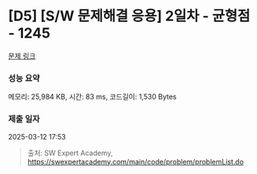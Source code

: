 # [D5] [S/W 문제해결 응용] 2일차 - 균형점 - 1245 

[문제 링크](https://swexpertacademy.com/main/code/problem/problemDetail.do?contestProbId=AV15MeBKAOgCFAYD) 

### 성능 요약

메모리: 25,984 KB, 시간: 83 ms, 코드길이: 1,530 Bytes

### 제출 일자

2025-03-12 17:53



> 출처: SW Expert Academy, https://swexpertacademy.com/main/code/problem/problemList.do